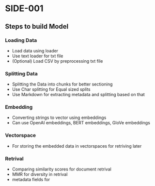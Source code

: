 # SIDE-001 

## Steps to build Model

### Loading Data 
- Load data using loader
- Use text loader for txt file
- (Optional) Load CSV by preprocessing txt file

### Splitting Data
- Splitting the Data into chunks for better sectioning
- Use Char splitting for Equal sized splits
- Use Markdown for extracting metadata and splitting based on that

### Embedding
- Converting strings to vector using embeddings
- Can use OpenAI embeddings, BERT embeddings, GloVe embeddings

### Vectorspace
- For storing the embedded data in vectorspaces for retriving later

### Retrival
- Comparing similarity scores for document retrival
- MMR for diversity in retrival
- metadata fields for 


